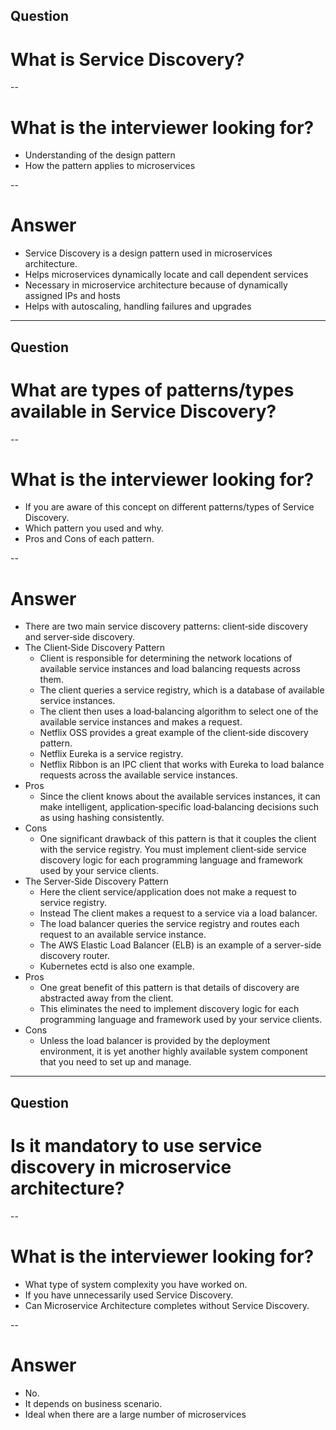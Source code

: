 ## Question
# What is Service Discovery?

--

# What is the interviewer looking for?
- Understanding of the design pattern
- How the pattern applies to microservices

--

# Answer
- Service Discovery is a design pattern used in microservices architecture.
- Helps microservices dynamically locate and call dependent services
- Necessary in microservice architecture because of dynamically assigned IPs and hosts
- Helps with autoscaling, handling failures and upgrades


---

## Question
# What are types of patterns/types available in Service Discovery?

--

# What is the interviewer looking for?
- If you are aware of this concept on different patterns/types of Service Discovery.
- Which pattern you used and why.
- Pros and Cons of each pattern.

--

# Answer
- There are two main service discovery patterns: client‑side discovery and server‑side discovery.
- The Client‑Side Discovery Pattern
    - Client is responsible for determining the network locations of available service instances and load balancing requests across them.
    - The client queries a service registry, which is a database of available service instances.
    - The client then uses a load‑balancing algorithm to select one of the available service instances and makes a request.
    - Netflix OSS provides a great example of the client‑side discovery pattern.
    - Netflix Eureka is a service registry.
    - Netflix Ribbon is an IPC client that works with Eureka to load balance requests across the available service instances.
- Pros
   - Since the client knows about the available services instances, it can make intelligent, application‑specific load‑balancing decisions such as using hashing consistently.
- Cons
   - One significant drawback of this pattern is that it couples the client with the service registry. You must implement client‑side service discovery logic for each              programming language and framework used by your service clients. 
 - The Server‑Side Discovery Pattern 
   -  Here the client service/application does not make a request to service registry.
   -  Instead The client makes a request to a service via a load balancer.
   -  The load balancer queries the service registry and routes each request to an available service instance.
   -  The AWS Elastic Load Balancer (ELB) is an example of a server-side discovery router.
   -  Kubernetes ectd is also one example.
- Pros
   - One great benefit of this pattern is that details of discovery are abstracted away from the client.
   - This eliminates the need to implement discovery logic for each programming language and framework used by your service clients.
- Cons
    - Unless the load balancer is provided by the deployment environment, it is yet another highly available system component that you need to set up and manage. 

---


## Question
# Is it mandatory to use service discovery in microservice architecture?

--

# What is the interviewer looking for?
- What type of system complexity you have worked on.
- If you have unnecessarily used Service Discovery.
- Can Microservice Architecture completes without Service Discovery.

--

# Answer

- No.
- It depends on business scenario.
- Ideal when there are a large number of microservices
